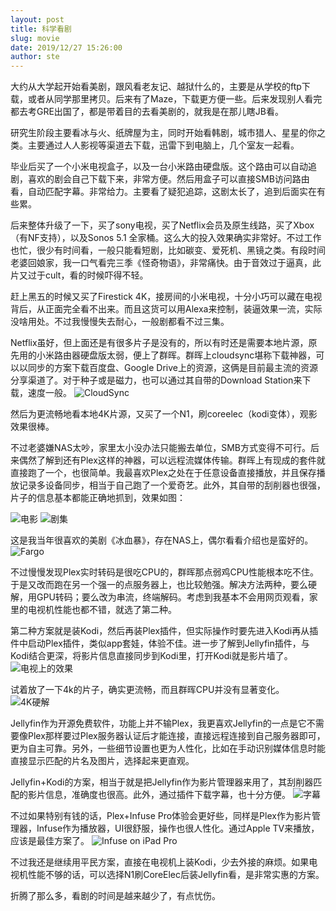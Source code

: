 ```yaml
---
layout: post
title: 科学看剧
slug: movie
date: 2019/12/27 15:26:00
author: ste
---
```


大约从大学起开始看美剧，跟风看老友记、越狱什么的，主要是从学校的ftp下载，或者从同学那里拷贝。后来有了Maze，下载更方便一些。后来发现别人看完都去考GRE出国了，都是带着目的去看美剧的，就我是在那儿瞎JB看。

研究生阶段主要看冰与火、纸牌屋为主，同时开始看韩剧，城市猎人、星星的你之类。主要通过人人影视等渠道去下载，迅雷下到电脑上，几个室友一起看。

毕业后买了一个小米电视盒子，以及一台小米路由硬盘版。这个路由可以自动追剧，喜欢的剧会自己下载下来，非常方便。然后用盒子可以直接SMB访问路由看，自动匹配字幕。非常给力。主要看了疑犯追踪，这剧太长了，追到后面实在有些累。

后来整体升级了一下，买了sony电视，买了Netflix会员及原生线路，买了Xbox（有NF支持），以及Sonos 5.1 全家桶。这么大的投入效果确实非常好。不过工作也忙，很少有时间看，一般只能看短剧，比如碳变、爱死机、黑镜之类。有段时间老婆回娘家，我一口气看完三季《怪奇物语》，非常痛快。由于音效过于逼真，此片又过于cult，看的时候吓得不轻。

赶上黑五的时候又买了Firestick 4K，接房间的小米电视，十分小巧可以藏在电视背后，从正面完全看不出来。而且这货可以用Alexa来控制，装逼效果一流，实际没啥用处。不过我慢慢失去耐心，一般剧都看不过三集。

Netflix虽好，但上面还是有很多片子是没有的，所以有时还是需要本地片源，原先用的小米路由器硬盘版太弱，便上了群晖。群晖上cloudsync堪称下载神器，可以以同步的方案下载百度盘、Google Drive上的资源，这俩是目前最主流的资源分享渠道了。对于种子或是磁力，也可以通过其自带的Download Station来下载，速度一般。
![CloudSync](./images/cloudsync.jpg)

然后为更流畅地看本地4K片源，又买了一个N1，刷coreelec（kodi变体），观影效果很棒。

不过老婆嫌NAS太吵，家里太小没办法只能搬去单位，SMB方式变得不可行。后来偶然了解到还有Plex这样的神器，可以远程流媒体传输。群晖上有现成的套件就直接跑了一个，也很简单。我最喜欢Plex之处在于任意设备直接播放，并且保存播放记录多设备同步，相当于自己跑了一个爱奇艺。此外，其自带的刮削器也很强，片子的信息基本都能正确地抓到，效果如图：

![电影](./images/moive.jpg)
![剧集](./images/tv-show.jpg)

这是我当年很喜欢的美剧《冰血暴》，存在NAS上，偶尔看看介绍也是蛮好的。
![Fargo](./images/fargo.jpg)

不过慢慢发现Plex实时转码是很吃CPU的，群晖那点弱鸡CPU性能根本吃不住。于是又改而跑在另一个强一的点服务器上，也比较勉强。解决方法两种，要么硬解，用GPU转码；要么改为串流，终端解码。考虑到我基本不会用网页观看，家里的电视机性能也都不错，就选了第二种。

第二种方案就是装Kodi，然后再装Plex插件，但实际操作时要先进入Kodi再从插件中启动Plex插件，类似app套娃，体验不佳。进一步了解到Jellyfin插件，与Kodi结合更深，将影片信息直接同步到Kodi里，打开Kodi就是影片墙了。
![电视上的效果](./images/jf-tv.jpg)

试着放了一下4k的片子，确实更流畅，而且群晖CPU并没有显著变化。
![4K硬解](./images/4k.jpg)

Jellyfin作为开源免费软件，功能上并不输Plex，我更喜欢Jellyfin的一点是它不需要像Plex那样要过Plex服务器认证后才能连接，直接远程连接到自己服务器即可，更为自主可靠。另外，一些细节设置也更为人性化，比如在手动识别媒体信息时能直接显示匹配的片名及图片，选择起来更直观。

Jellyfin+Kodi的方案，相当于就是把Jellyfin作为影片管理器来用了，其刮削器匹配的影片信息，准确度也很高。此外，通过插件下载字幕，也十分方便。
![字幕](./images/subtitle.png)

不过如果特别有钱的话，Plex+Infuse Pro体验会更好些，同样是Plex作为影片管理器，Infuse作为播放器，UI很舒服，操作也很人性化。通过Apple TV来播放，应该是最佳方案了。
![Infuse on iPad Pro](./images/infuse.jpg)

不过我还是继续用平民方案，直接在电视机上装Kodi，少去外接的麻烦。如果电视机性能不够的话，可以选择N1刷CoreElec后装Jellyfin看，是非常实惠的方案。

折腾了那么多，看剧的时间是越来越少了，有点忧伤。